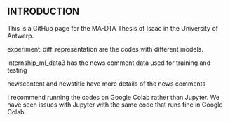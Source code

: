 INTRODUCTION
------------

This is a GitHub page for the MA-DTA Thesis of Isaac in the University of Antwerp.

experiment_diff_representation are the codes with different models.

internship_ml_data3 has the news comment data used for training and testing

newscontent and newstitle have more details of the news comments

I recommend running the codes on Google Colab rather than Jupyter. We have seen issues with Jupyter with the same code that runs fine in Google Colab.



